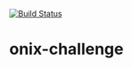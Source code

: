 [![Build Status](https://travis-ci.org/Serneum/onix-challenge.svg?branch=development)](https://travis-ci.org/Serneum/onix-challenge)

# onix-challenge

